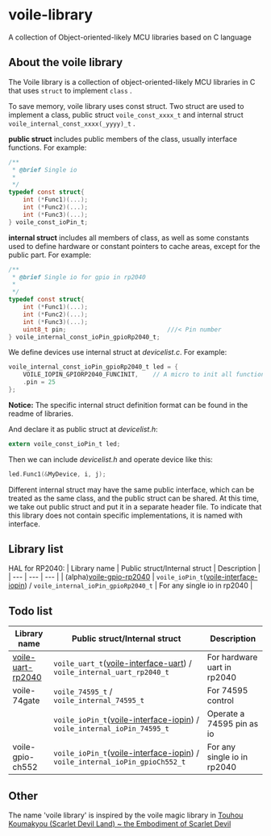 # voile-library
A collection of Object-oriented-likely MCU libraries based on C language

## About the voile library
The Voile library is a collection of object-oriented-likely MCU libraries in C that uses ```struct``` to implement ```class``` .

To save memory, voile library uses const struct. Two struct are used to implement a class, public struct ```voile_const_xxxx_t``` and internal struct ```voile_internal_const_xxxx(_yyyy)_t``` .

__public struct__ includes public members of the class, usually interface functions. For example: 
```C
/**
 * @brief Single io
 * 
 */
typedef const struct{
    int (*Func1)(...);
    int (*Func2)(...);
    int (*Func3)(...);
} voile_const_ioPin_t;
```

__internal struct__ includes all members of class, as well as some constants used to define hardware or constant pointers to cache areas, except for the public part. For example: 
```C
/**
 * @brief Single io for gpio in rp2040
 * 
 */
typedef const struct{
    int (*Func1)(...);
    int (*Func2)(...);
    int (*Func3)(...);
    uint8_t pin;                            ///< Pin number
} voile_internal_const_ioPin_gpioRp2040_t;
```

We define devices use internal struct at _devicelist.c_. For example:
```C
voile_internal_const_ioPin_gpioRp2040_t led = {
    VOILE_IOPIN_GPIORP2040_FUNCINIT,    // A micro to init all function pointer
    .pin = 25
};
```

__Notice:__ The specific internal struct definition format can be found in the readme of libraries.

And declare it as public struct at _devicelist.h_:
```C
extern voile_const_ioPin_t led;
```

Then we can include _devicelist.h_ and operate device like this:

```C
led.Func1(&MyDevice, i, j);
```

Different internal struct may have the same public interface, which can be treated as the same class, and the public struct can be shared. At this time, we take out public struct and put it in a separate header file. To indicate that this library does not contain specific implementations, it is named with interface.

## Library list

HAL for RP2040:
| Library name | Public struct/Internal struct | Description |
| --- | --- | --- |
| (alpha)[voile-gpio-rp2040](https://github.com/Jimmy39/voile-gpio-rp2040) | ```voile_ioPin_t```([voile-interface-iopin](https://github.com/Jimmy39/voile-interface-iopin)) / ```voile_internal_ioPin_gpioRp2040_t``` | For any single io in rp2040 |


## Todo list

| Library name | Public struct/Internal struct | Description |
| --- | --- | --- |
| [voile-uart-rp2040](https://github.com/Jimmy39/voile-uart-rp2040) | ```voile_uart_t```([voile-interface-uart](https://github.com/Jimmy39/voile-interface-uart)) / ```voile_internal_uart_rp2040_t``` | For hardware uart in rp2040 |
| voile-74gate | ```voile_74595_t``` / ```voile_internal_74595_t``` | For 74595 control |
| | ```voile_ioPin_t```([voile-interface-iopin](https://github.com/Jimmy39/voile-interface-iopin)) / ```voile_internal_ioPin_74595_t``` | Operate a 74595 pin as io |
| voile-gpio-ch552 | ```voile_ioPin_t```([voile-interface-iopin](https://github.com/Jimmy39/voile-interface-iopin)) / ```voile_internal_ioPin_gpioCh552_t``` | For any single io in rp2040 |

## Other

The name 'voile library' is inspired by the voile magic library in [Touhou Koumakyou (Scarlet Devil Land) ~ the Embodiment of Scarlet Devil](https://en.touhouwiki.net/wiki/Embodiment_of_Scarlet_Devil)
